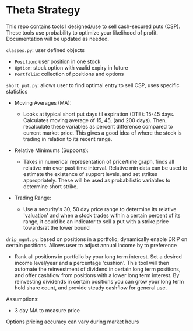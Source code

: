 # Theta Strategy

This repo contains tools I designed/use to sell cash-secured puts (CSP). These tools use probability to optimize your likelihood of profit. Documentation will be updated as needed.	

`classes.py`: user defined objects	
  - `Position`: user position in one stock	
  - `Option`: stock option with vaalid expiry in future	
  - `Portfolio`: collection of positions and options	

`short_put.py`: allows user to find optimal entry to sell CSP, uses specific statistics

- Moving Averages (MA):
    - Looks at typical short put days til expiration (DTE): 15-45 days. Calculates moving average of 15, 45, (and 200 days). Then, recalculate these variables as percent difference compared to current market price. This gives a good idea of where the stock is trading in relation to its recent range.

- Relative Minimums (Supports):
  - Takes in numerical representation of price/time graph, finds all relative min over past time interval. Relative min data can be used to estimate the existence of support levels, and set strikes appropriately. These will be used as probabilistic variables to determine short strike. 

- Trading Range: 
  - Use a security's 30, 50 day price range to determine its relative 'valuation' and when a stock trades within a certain percent of its range, it could be an indicator to sell a put with a strike price towards/at the lower bound

`drip_mgmt.py`: based on positions in a portfolio; dynamically enable DRIP on certain positions. Allows user to adjust annual income by to preference

- Rank all positions in portfolio by your long term interest. Set a desired income level/year and a percentage 'cushion'. This tool will then automate the reinvestment of dividend in certain long term positions, and offer cashflow from positions with a lower long term interest. By reinvesting dividends in certain positions you can grow your long term hold share count, and provide steady cashflow for general use. 

Assumptions:
- 3 day MA to measure price


Options pricing accuracy can vary during market hours
